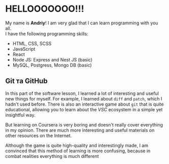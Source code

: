 # HELLOOOOOOO!!!

My name is **Andriy**! I am very glad that I can learn programming with you all.\
I have the following programming skills:
* HTML, CSS, SCSS
* JavaScript
* React
* Node JS: Express and Nest JS (basic)
* MySQL, Postgress, Mongo DB (basic)

## Git та GitHub
In this part of the software lesson, I learned a lot of interesting and useful new things for myself.
For example, I learned about `diff` and `patch`, which I hadn't used before. There is also an interactive game about `git` that is quite educational, allowing you to learn about the *VSC* ecosystem in a simple yet insightful way.

But learning on Coursera is very boring and doesn't really cover everything in my opinion. There are much more interesting and useful materials on other resources on the Internet.

Although the game is quite high-quality and interestingly made, I am convinced that this method of learning is more confusing, because in combat realities everything is much different